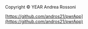 Copyright © YEAR Andrea Rossoni

[https://github.com/andros21/pwrApp](https://github.com/andros21/pwrApp)
